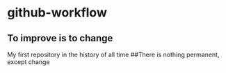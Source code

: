 # github-workflow
## To improve is to change
My first repository in the history of all time
##There is nothing permanent, except change